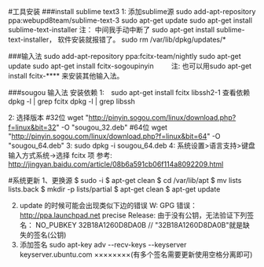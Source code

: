 #工具安装
###install sublime text3
1: 添加sublime源
    sudo add-apt-repository ppa:webupd8team/sublime-text-3
    sudo apt-get update
    sudo apt-get install sublime-text-installer
    注：
    中间我手动中断了 sudo apt-get install sublime-text-installer， 软件安装就报错了。
    sudo rm /var/lib/dpkg/updates/*

###输入法
    sudo add-apt-repository ppa:fcitx-team/nightly
    sudo apt-get update
    sudo apt-get install fcitx-sogoupinyin
　　  注:
        也可以用sudo apt-get install fcitx-**** 来安装其他输入法。

###sougou 输入法
安装依赖
1:　sudo apt-get install fcitx libssh2-1
    查看依赖　
    dpkg -l | grep fcitx
    dpkg -l | grep libssh

2: 选择版本
    #32位
    wget "http://pinyin.sogou.com/linux/download.php?f=linux&bit=32" -O "sougou_32.deb"
    #64位
    wget "http://pinyin.sogou.com/linux/download.php?f=linux&bit=64" -O "sougou_64.deb"
3: sudo dpkg -i sougou_64.deb
4: 系统设置>语言支持>键盘输入方式系统->选择 fcitx 项
    参考: http://jingyan.baidu.com/article/08b6a591cb06f114a8092209.html

#系统更新
1、更换源
    $ sudo -i
    $ apt-get clean
    $ cd /var/lib/apt
    $ mv lists lists.back
    $ mkdir -p lists/partial
    $ apt-get clean
    $ apt-get update

2. update 的时候可能会出现类似下边的错误
    W: GPG 错误：http://ppa.launchpad.net precise Release: 由于没有公钥，无法验证下列签名： NO_PUBKEY 32B18A1260D8DA0B // "32B18A1260D8DA0B"就是缺失的签名(公钥)
3. 添加签名
    sudo apt-key adv --recv-keys --keyserver keyserver.ubuntu.com ××××××××(有多个签名需要更新使用空格分离即可)